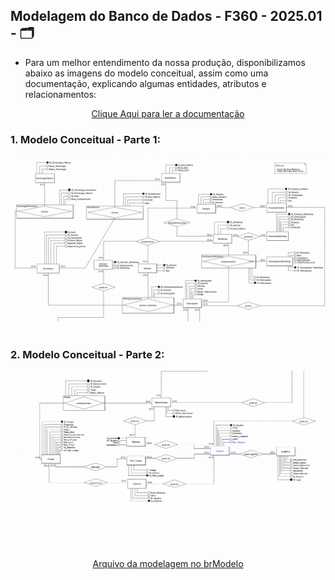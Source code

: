 ## Modelagem do Banco de Dados - F360 - 2025.01 - 🗂️

- Para um melhor entendimento da nossa produção, disponibilizamos abaixo as imagens do modelo conceitual, assim como uma documentação, explicando algumas entidades, atributos e relacionamentos:

<div align='center'>

<a href='Dicionario_de_Atributos.pdf'>Clique Aqui para ler a documentação</a>

</div>


### 1. Modelo Conceitual - Parte 1:

<div align='center'>

<img src='ModelagemConceitual/Imagem_do_Modelo_Conceitual_F360_Parte_I.png' >

<br>
<br>

</div>

### 2. Modelo Conceitual - Parte 2:

<div align='center'>

<img src='ModelagemConceitual/Imagem_do_Modelo_Conceitual_F360_Parte_II.png'>

<br>
<br>

</div>


<div align='center'>

<a href='Dicionario_de_Atributos.pdf'>Arquivo da modelagem no brModelo</a>

</div>